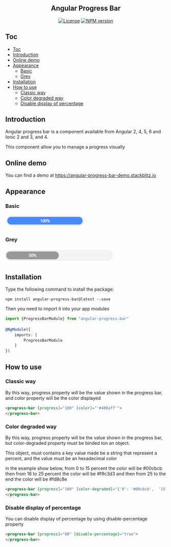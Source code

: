 <p align="center">
  <h2 align="center"> Angular Progress Bar</h2>
</p>
<p align="center">
  <a href="https://opensource.org/licenses/MIT"><img src="https://img.shields.io/badge/License-MIT-yellow.svg" alt="License"></a>
  <a href="https://www.npmjs.com/package/angular-progress-bar"><img src="https://badge.fury.io/js/angular-progress-bar.svg?style=flat-square" alt="NPM version"></a>
</p> 

## Toc
- [Toc](#toc)
- [Introduction](#introduction)
- [Online demo](#online-demo)
- [Appearance](#appearance)
  - [Basic](#basic)
  - [Grey](#grey)
- [Installation](#installation)
- [How to use](#how-to-use)
  - [Classic way](#classic-way)
  - [Color degraded way](#color-degraded-way)
  - [Disable display of percentage](#disable-display-of-percentage)

## Introduction ##

Angular progress bar is a component available from Angular 2, 4, 5, 6 and Ionic 2 and 3, and 4.

This component allow you to manage a progress visually

## Online demo ##

You can find a demo at https://angular-progress-bar-demo.stackblitz.io
## Appearance ##

### Basic ###
  <img src="./assets/angular-progress-bar.png?raw=true" alt="Appearence">

### Grey ###
  <img src="./assets/angular-progress-bar-50.PNG?raw=true" alt="Appearence">
  
## Installation ##

Type the following command to install the package:
    
```shell
npm install angular-progress-bar@latest --save
```
    
Then you need to import it into your app modules

```typescript
import {ProgressBarModule} from "angular-progress-bar"

@NgModule({
    imports: [
        ProgressBarModule
    ]
})
```
          

## How to use ##

### Classic way ###

By this way, progress property will be the value shown in the progress bar, and color property will be the color displayed
  
```html
<progress-bar [progress]="100" [color]="'#488aff'">
</progress-bar>
```

### Color degraded way ###

By this way, progress property will be the value shown in the progress bar, but color-degraded property must be binded ton an object.

This object, must contains a key value made be a string that represent a percent, and the value must be an hexadecimal color

in the example show below, from 0 to 15 percent the color will be #00cbcb then from 16 to 25 percent the color will be #f9c3d3 and then from 25 to the end the color will be #fd8c8e

```html
<progress-bar [progress]="100" [color-degraded]="{'0': '#00cbcb',  '15': '#f9c3d3', '25': '#fd8c8e'}">
</progress-bar>
  ```

### Disable display of percentage ###

You can disable display of percentage by using disable-percentage property

```html
<progress-bar [progress]="80" [disable-percentage]="true">
</progress-bar>
  ```
